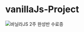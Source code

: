 
# vanillaJs-Project

![바닐라JS 2주 완성반 수료증](https://user-images.githubusercontent.com/68233870/129741244-8cc22bb2-5c89-4f0e-afdd-571ab4f36c35.jpg)
